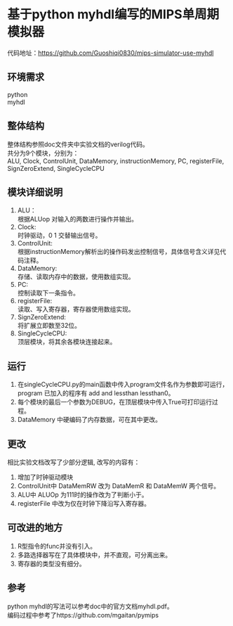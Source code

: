 # 基于python myhdl编写的MIPS单周期模拟器

代码地址：https://github.com/Guoshiqi0830/mips-simulator-use-myhdl

## 环境需求
python  
myhdl

## 整体结构
整体结构参照doc文件夹中实验文档的verilog代码。  
共分为9个模块，分别为：  
ALU, Clock, ControlUnit, DataMemory, instructionMemory, PC, registerFile, SignZeroExtend, SingleCycleCPU  

## 模块详细说明
1. ALU：  
根据ALUop 对输入的两数进行操作并输出。
2. Clock:  
时钟驱动，0 1 交替输出信号。
3. ControlUnit:  
根据instructionMemory解析出的操作码发出控制信号，具体信号含义详见代码注释。
4. DataMemory:  
存储、读取内存中的数据，使用数组实现。
5. PC:  
控制读取下一条指令。
6. registerFile:  
读取、写入寄存器，寄存器使用数组实现。
7. SignZeroExtend:  
将扩展立即数至32位。
8. SingleCycleCPU:  
顶层模块，将其余各模块连接起来。

## 运行
1. 在singleCycleCPU.py的main函数中传入program文件名作为参数即可运行，program 已加入的程序有 add and lessthan lessthan0。  
2. 每个模块的最后一个参数为DEBUG，在顶层模块中传入True可打印运行过程。  
3. DataMemory 中硬编码了内存数据，可在其中更改。

## 更改
相比实验文档改写了少部分逻辑, 改写的内容有：  
1. 增加了时钟驱动模块  
2. ControlUnit中 DataMemRW 改为 DataMemR 和 DataMemW 两个信号。  
3. ALU中 ALUOp 为111时的操作改为了判断小于。  
4. registerFile 中改为仅在时钟下降沿写入寄存器。

## 可改进的地方
1. R型指令的func并没有引入。
2. 多路选择器写在了具体模块中，并不直观，可分离出来。
3. 寄存器的类型没有细分。

## 参考
python myhdl的写法可以参考doc中的官方文档myhdl.pdf。   
编码过程中参考了https://github.com/mgaitan/pymips
